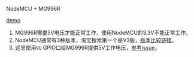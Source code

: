 NodeMCU + MG996R

[demo](https://www.bilibili.com/video/BV1BK411c7LK)

1. MG996R需要5V电压才能正常工作，使用NodeMCU的3.3V不能正常工作。
2. NodeMCU通常有3种版本，淘宝搜索第一个是V3版，[版本比较链接](https://frightanic.com/iot/comparison-of-esp8266-nodemcu-development-boards/)。
3. 这里使用`VU` GPIO口给MG996R提供5V工作电压，[参考issue](https://github.com/nodemcu/nodemcu-devkit-v1.0/issues/9#issuecomment-239635540)。